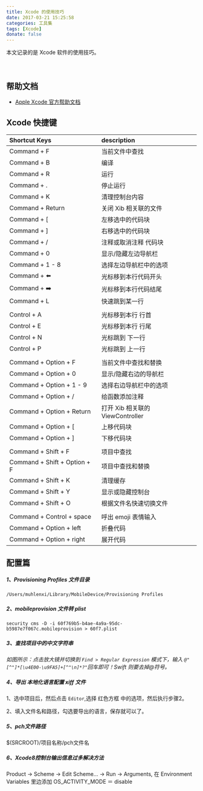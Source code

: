 ```yaml
---
title: Xcode 的使用技巧
date: 2017-03-21 15:25:58
categories: 工具集
tags: [Xcode]
donate: false
---
```


本文记录的是 Xcode 软件的使用技巧。

<!-- more -->　　

## 帮助文档

- [Apple Xcode 官方帮助文档](https://help.apple.com/xcode/mac/current/#/devc8c2a6be1)


## Xcode 快捷键 

| Shortcut Keys | description |
| :--------- | :---------- |
| Command + F | 当前文件中查找 |
| Command + B | 编译 |
| Command + R | 运行 |
| Command + . | 停止运行 |
| Command + K | 清理控制台内容 |
| Command + Return | 关闭 Xib 相关联的文件 |
| Command + [ | 左移选中的代码块 |
| Command + ] | 右移选中的代码块 |
| Command + / | 注释或取消注释 代码块 |
| Command + 0 | 显示/隐藏左边导航栏 |
| Command + 1 - 8 | 选择左边导航栏中的选项 |
| Command + ⬅️ | 光标移到本行代码开头 |
| Command + ➡️ | 光标移到本行代码结尾 |
| Command + L | 快速跳到某一行 |
|||
| Control + A | 光标移到本行 行首 |
| Control + E | 光标移到本行 行尾 |
| Control + N | 光标跳到 下一行 |
| Control + P | 光标跳到 上一行 |
|||
| Command + Option + F | 当前文件中查找和替换 |
| Command + Option + 0 | 显示/隐藏右边的导航栏 |
| Command + Option + 1 - 9 | 选择右边导航栏中的选项 |
| Command + Option + / | 给函数添加注释 |
| Command + Option + Return | 打开 Xib 相关联的 ViewController |
| Command + Option + [ | 上移代码块 |
| Command + Option + ] | 下移代码块 | 
|||
| Command + Shift + F | 项目中查找 |
| Command + Shift + Option + F | 项目中查找和替换 |
| Command + Shift + K | 清理缓存 |
| Command + Shift + Y | 显示或隐藏控制台 |
| Command + Shift + O | 根据文件名快速切换文件 |
|||
| Command + Control + space | 呼出 emoji 表情输入 |
| Command + Option + left | 折叠代码 |
| Command + Option + right | 展开代码 |


## 配置篇

##### 1、Provisioning Profiles 文件目录

```
/Users/muhlenxi/Library/MobileDevice/Provisioning Profiles
```

##### 2、mobileprovision 文件转 plist

```
security cms -D -i 60f769b5-b4ae-4a9a-95dc-b5987e7f067c.mobileprovision > 60f7.plist
```

##### 3、查找项目中的中文字符串

*如图所示：点击放大镜并切换到 `Find > Regular Expression` 模式下，输入 `@"[^"]*[\u4E00-\u9FA5]+[^"\n]*?"`回车即可！Swift 则要去掉@符号。* 

##### 4、导出 本地化语言配置 xiff 文件


1、选中项目后，然后点击 `Editor`,选择 红色方框 中的选项，然后执行步骤2。

2、填入文件名和路径，勾选要导出的语言，保存就可以了。


##### 5、pch文件路径

$(SRCROOT)/项目名称/pch文件名


##### 6、Xcode8控制台输出信息过多解决方法

Product -> Scheme -> Edit Scheme... -> Run -> Arguments, 在 Environment Variables 里边添加 OS_ACTIVITY_MODE ＝ disable